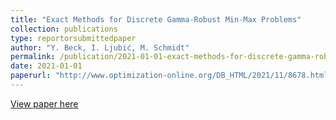 ```yaml
---
title: "Exact Methods for Discrete Gamma-Robust Min-Max Problems"
collection: publications
type: reportorsubmittedpaper
author: "Y. Beck, I. Ljubić, M. Schmidt"
permalink: /publication/2021-01-01-exact-methods-for-discrete-gamma-robust-min-max-problems
date: 2021-01-01
paperurl: "http://www.optimization-online.org/DB_HTML/2021/11/8678.html"
---
```


[View paper here](http://www.optimization-online.org/DB_HTML/2021/11/8678.html)

